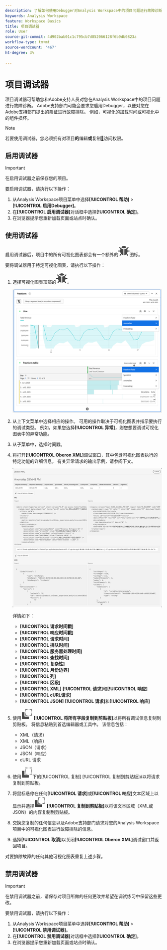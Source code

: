 ```yaml
---
description: 了解如何使用Debugger对Analysis Workspace中的项目问题进行故障诊断。
keywords: Analysis Workspace
feature: Workspace Basics
title: 项目调试器
role: User
source-git-commit: 4d902bab01c1c795cb7d852066128f6b9db0823a
workflow-type: tm+mt
source-wordcount: '467'
ht-degree: 3%

---
```


# 项目调试器

项目调试器可帮助您和Adobe支持人员对您在Analysis Workspace中的项目问题进行故障诊断。 Adobe支持部门可能会要求您启用Debugger，以便对您在Adobe支持部门提出的票证进行故障排除。 例如，可视化的加载时间或可视化中的组件损坏。

>[!NOTE]
>
>若要使用调试器，您必须拥有对项目&#x200B;**的**&#x200B;编辑&#x200B;**或**&#x200B;复制[&#128279;](https://experienceleague.adobe.com/en/docs/experience-cloud-kcs/kbarticles/ka-25744)访问权限。
>


## 启用调试器

>[!IMPORTANT]
>
>在启用调试器之前保存您的项目。
>

要启用调试器，请执行以下操作：

1. 从Analysis Workspace项目菜单中选择&#x200B;**[!UICONTROL 帮助]** > **[!UICONTROL 启用Debugger]**。
1. 在&#x200B;**[!UICONTROL 启用调试器]**&#x200B;对话框中选择&#x200B;**[!UICONTROL 确定]**。
1. 在浏览器提示您重新加载页面或站点时确认。


## 使用调试器

启用调试器后，项目中的所有可视化图表都会有一个额外的![错误](/help/assets/icons/Bug.svg)图标。

要将调试器用于特定可视化图表，请执行以下操作：

1. 选择可视化图表顶部的![错误](/help/assets/icons/Bug.svg)。

   ![调试器上下文菜单](assets/debugger-context-menu.png)

1. 从上下文菜单中选择相应的操作。 可用的操作取决于可视化图表并指示要执行的调试类型。 例如，如果您选择&#x200B;**[!UICONTROL 异常]**，则您想要调试可视化图表中的异常功能。
1. 从子菜单中，选择时间戳。
1. 将打开&#x200B;**[!UICONTROL Oberon XML]**&#x200B;调试窗口，其中包含可视化图表执行的特定功能的详细信息。 有关异常请求的输出示例，请参阅下文。

   ![输出调试请求](assets/debugger-oberon.png)

   详情如下：

   * **[!UICONTROL 请求时间戳]**
   * **[!UICONTROL 响应时间戳]**
   * **[!UICONTROL 请求时间]**
   * **[!UICONTROL 排队时间]**
   * **[!UICONTROL 服务器处理时间]**
   * **[!UICONTROL 查找时间]**
   * **[!UICONTROL 复杂性]**
   * **[!UICONTROL 月份边界]**
   * **[!UICONTROL 列]**
   * **[!UICONTROL 区段]**
   * **[!UICONTROL XML]** **[!UICONTROL 请求]**&#x200B;和&#x200B;**[!UICONTROL 响应]**
   * **[!UICONTROL cURL请求]**
   * **[!UICONTROL JSON]** **[!UICONTROL 请求]**&#x200B;和&#x200B;**[!UICONTROL 响应]**

1. 使用![复制](/help/assets/icons/Copy.svg) **[!UICONTROL 将所有字段复制到剪贴板]**&#x200B;以将所有调试信息复制到剪贴板。 将信息粘贴到首选编辑器或工具中。 该信息包括：

   * XML（请求）
   * XML（响应）
   * JSON（请求）
   * JSON（响应）
   * cURL 请求

1. 使用![cURL请求](/help/assets/icons/Copy.svg)下的[!UICONTROL 复制] **&#x200B;**&#x200B;[!UICONTROL 复制到剪贴板]&#x200B;**&#x200B;**&#x200B;d以将请求复制到剪贴板。
1. 将鼠标悬停在任何&#x200B;**[!UICONTROL 请求]**&#x200B;或&#x200B;**[!UICONTROL 响应]**&#x200B;文本区域上以显示并选择![复制](/help/assets/icons/Copy.svg) **[!UICONTROL 复制到剪贴板]**&#x200B;以将该文本区域（XML或JSON）的内容复制到剪贴板。

1. 交换您复制的任何信息以及Adobe支持部门请求对您的Analysis Workspace项目中的可视化图表进行故障排除的信息。

1. 选择&#x200B;**[!UICONTROL 取消]**&#x200B;以关闭&#x200B;**[!UICONTROL Oberon XML]**&#x200B;调试窗口并返回项目。

对要排除故障的任何其他可视化图表重复上述步骤。

## 禁用调试器

>[!IMPORTANT]
>
>在禁用调试器之前，请保存对项目所做的任何更改并希望在调试练习中保留这些更改。
>

要禁用调试器，请执行以下操作：

1. 从Analysis Workspace项目菜单中选择&#x200B;**[!UICONTROL 帮助]** > **[!UICONTROL 禁用调试器]**。
1. 在&#x200B;**[!UICONTROL 禁用调试器]**&#x200B;对话框中选择&#x200B;**[!UICONTROL 确定]**。
1. 在浏览器提示您重新加载页面或站点时确认。



